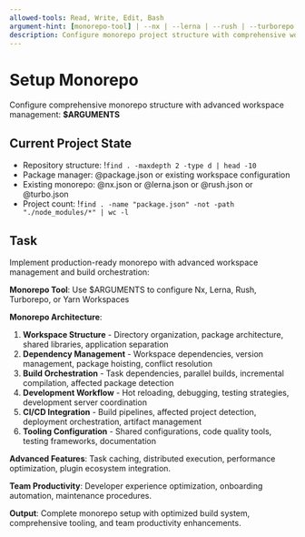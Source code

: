 ```yaml
---
allowed-tools: Read, Write, Edit, Bash
argument-hint: [monorepo-tool] | --nx | --lerna | --rush | --turborepo | --yarn-workspaces
description: Configure monorepo project structure with comprehensive workspace management and build orchestration
---
```


# Setup Monorepo

Configure comprehensive monorepo structure with advanced workspace management: **$ARGUMENTS**

## Current Project State

- Repository structure: !`find . -maxdepth 2 -type d | head -10`
- Package manager: @package.json or existing workspace configuration
- Existing monorepo: @nx.json or @lerna.json or @rush.json or @turbo.json
- Project count: !`find . -name "package.json" -not -path "./node_modules/*" | wc -l`

## Task

Implement production-ready monorepo with advanced workspace management and build orchestration:

**Monorepo Tool**: Use $ARGUMENTS to configure Nx, Lerna, Rush, Turborepo, or Yarn Workspaces

**Monorepo Architecture**:
1. **Workspace Structure** - Directory organization, package architecture, shared libraries, application separation
2. **Dependency Management** - Workspace dependencies, version management, package hoisting, conflict resolution
3. **Build Orchestration** - Task dependencies, parallel builds, incremental compilation, affected package detection
4. **Development Workflow** - Hot reloading, debugging, testing strategies, development server coordination
5. **CI/CD Integration** - Build pipelines, affected project detection, deployment orchestration, artifact management
6. **Tooling Configuration** - Shared configurations, code quality tools, testing frameworks, documentation

**Advanced Features**: Task caching, distributed execution, performance optimization, plugin ecosystem integration.

**Team Productivity**: Developer experience optimization, onboarding automation, maintenance procedures.

**Output**: Complete monorepo setup with optimized build system, comprehensive tooling, and team productivity enhancements.